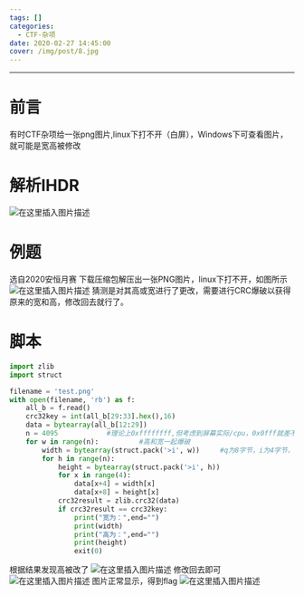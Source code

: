 ```yaml
---
tags: []
categories:
  - CTF-杂项
date: 2020-02-27 14:45:00
cover: /img/post/8.jpg
---
```


---

# 前言
有时CTF杂项给一张png图片,linux下打不开（白屏），Windows下可查看图片，就可能是宽高被修改
# 解析IHDR
![在这里插入图片描述](https://img-blog.csdnimg.cn/20200227210108183.png?x-oss-process=image/watermark,type_ZmFuZ3poZW5naGVpdGk,shadow_10,text_aHR0cHM6Ly9ibG9nLmNzZG4ubmV0L3pzczE5Mg==,size_16,color_FFFFFF,t_70)
# 例题
选自2020安恒月赛
下载压缩包解压出一张PNG图片，linux下打不开，如图所示
![在这里插入图片描述](https://img-blog.csdnimg.cn/20200227210335803.png?x-oss-process=image/watermark,type_ZmFuZ3poZW5naGVpdGk,shadow_10,text_aHR0cHM6Ly9ibG9nLmNzZG4ubmV0L3pzczE5Mg==,size_16,color_FFFFFF,t_70)
猜测是对其高或宽进行了更改，需要进行CRC爆破以获得原来的宽和高，修改回去就行了。
# 脚本

```python
import zlib
import struct

filename = 'test.png'
with open(filename, 'rb') as f:
    all_b = f.read()
    crc32key = int(all_b[29:33].hex(),16)
    data = bytearray(all_b[12:29])
    n = 4095            #理论上0xffffffff,但考虑到屏幕实际/cpu，0x0fff就差不多了
    for w in range(n):          #高和宽一起爆破
        width = bytearray(struct.pack('>i', w))     #q为8字节，i为4字节，h为2字节
        for h in range(n):
            height = bytearray(struct.pack('>i', h))
            for x in range(4):
                data[x+4] = width[x]
                data[x+8] = height[x]
            crc32result = zlib.crc32(data)
            if crc32result == crc32key:
                print("宽为：",end="")
                print(width)
                print("高为：",end="")
                print(height)
                exit(0)
```
根据结果发现高被改了
![在这里插入图片描述](https://img-blog.csdnimg.cn/20200227210714199.png)
修改回去即可
![在这里插入图片描述](https://img-blog.csdnimg.cn/2020022721073323.png)
图片正常显示，得到flag
![在这里插入图片描述](https://img-blog.csdnimg.cn/20200227210815855.png?x-oss-process=image/watermark,type_ZmFuZ3poZW5naGVpdGk,shadow_10,text_aHR0cHM6Ly9ibG9nLmNzZG4ubmV0L3pzczE5Mg==,size_16,color_FFFFFF,t_70)





